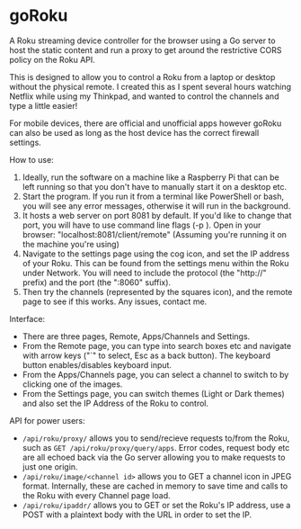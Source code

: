 # goRoku
A Roku streaming device controller for the browser using a Go server to host the static content and run a proxy to get around the restrictive CORS policy on the Roku API.

This is designed to allow you to control a Roku from a laptop or desktop without the physical remote. I created this as I spent several hours watching Netflix while using my Thinkpad, and wanted to control the channels and type a little easier!

For mobile devices, there are official and unofficial apps however goRoku can also be used as long as the host device has the correct firewall settings.

How to use:
1. Ideally, run the software on a machine like a Raspberry Pi that can be left running so that you don't have to manually start it on a desktop etc.
1. Start the program. If you run it from a terminal like PowerShell or bash, you will see any error messages, otherwise it will run in the background.
1. It hosts a web server on port 8081 by default. If you'd like to change that port, you will have to use command line flags (-p <port number to use>). 
Open in your browser: "localhost:8081/client/remote" (Assuming you're running it on the machine you're using)
1. Navigate to the settings page using the cog icon, and set the IP address of your Roku. This can be found from the settings menu within the Roku under Network. You will need to include the protocol (the "http://" prefix) and the port (the ":8060" suffix).
1. Then try the channels (represented by the squares icon), and the remote page to see if this works. Any issues, contact me.
  
Interface:
+ There are three pages, Remote, Apps/Channels and Settings.
+ From the Remote page, you can type into search boxes etc and navigate with arrow keys ("\`" to select, Esc as a back button). The keyboard button enables/disables keyboard input.
+ From the Apps/Channels page, you can select a channel to switch to by clicking one of the images.
+ From the Settings page, you can switch themes (Light or Dark themes) and also set the IP Address of the Roku to control.

API for power users:
+ `/api/roku/proxy/` allows you to send/recieve requests to/from the Roku, such as `GET /api/roku/proxy/query/apps`. Error codes, request body etc are all echoed back via the Go server allowing you to make requests to just one origin.
+ `/api/roku/image/<channel id>` allows you to GET a channel icon in JPEG format. Internally, these are cached in memory to save time and calls to the Roku with every Channel page load.
+ `/api/roku/ipaddr/` allows you to GET or set the Roku's IP address, use a POST with a plaintext body with the URL in order to set the IP.

